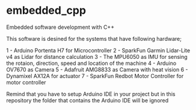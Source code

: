 # embedded_cpp
Embedded software development with C++ 

This software is desined for the systems that have following hardware;

1 - Arduino Portenta H7 for Microcontroller
2 - SparkFun Garmin Lidar-Lite v4 as Lidar for distance calculation
3 - The MPU6050 as IMU for sensing the rotaion, direction, speed and location of the machine 
4 - Arduino OV7670 as Camera
5 - Adafruit AMG8833 as Camera with heat vision
6 - Dynamixel AX12A for actuator
7 - SparkFun Redbot Motor Controller for motor controller


Remind that you have to setup Arduino IDE in your project but in this repository the folder that contains the Arduino IDE will be ignored
